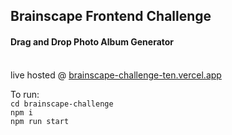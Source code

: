 ## Brainscape Frontend Challenge

#### Drag and Drop Photo Album Generator

\
live hosted @ [brainscape-challenge-ten.vercel.app](https://brainscape-challenge-ten.vercel.app)

To run:\
`cd brainscape-challenge`\
`npm i`\
`npm run start`
